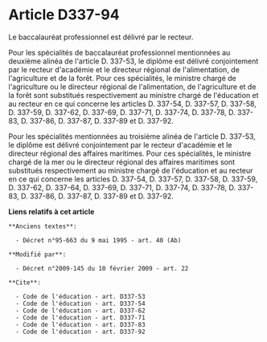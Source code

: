 # Article D337-94

Le baccalauréat professionnel est délivré par le recteur. 

Pour les spécialités de baccalauréat professionnel mentionnées au deuxième alinéa de l'article D. 337-53, le diplôme est
délivré conjointement par le recteur d'académie et le directeur régional de l'alimentation, de l'agriculture et de la forêt.
Pour ces spécialités, le ministre chargé de l'agriculture ou le directeur régional de l'alimentation, de l'agriculture et de
la forêt sont substitués respectivement au ministre chargé de l'éducation et au recteur en ce qui concerne les articles D.
337-54, D. 337-57, D. 337-58, D. 337-59, D. 337-62, D. 337-69, D. 337-71, D. 337-74, D. 337-78, D. 337-83, D. 337-86, D.
337-87, D. 337-89 et D. 337-92. 

Pour les spécialités mentionnées au troisième alinéa de l'article D. 337-53, le diplôme est délivré conjointement par le
recteur d'académie et le directeur régional des affaires maritimes. Pour ces spécialités, le ministre chargé de la mer ou le
directeur régional des affaires maritimes sont substitués respectivement au ministre chargé de l'éducation et au recteur en
ce qui concerne les articles D. 337-54, D. 337-57, D. 337-58, D. 337-59, D. 337-62, D. 337-64, D. 337-69, D. 337-71, D.
337-74, D. 337-78, D. 337-83, D. 337-86, D. 337-87, D. 337-89 et D. 337-92.

**Liens relatifs à cet article**

	**Anciens textes**:

	  - Décret n°95-663 du 9 mai 1995 - art. 40 (Ab)

	**Modifié par**:

	  - Décret n°2009-145 du 10 février 2009 - art. 22

	**Cite**:

	  - Code de l'éducation - art. D337-53
	  - Code de l'éducation - art. D337-54
	  - Code de l'éducation - art. D337-62
	  - Code de l'éducation - art. D337-71
	  - Code de l'éducation - art. D337-83
	  - Code de l'éducation - art. D337-92

